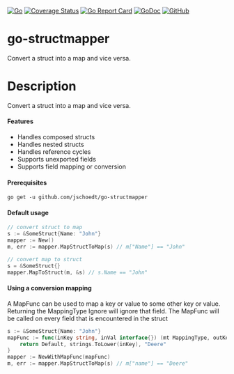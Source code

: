 [![Go](https://github.com/jschoedt/go-structmapper/actions/workflows/github-ci.yaml/badge.svg)](https://github.com/jschoedt/go-structmapper/actions/workflows/github-ci.yaml)
[![Coverage Status](https://coveralls.io/repos/github/jschoedt/go-structmapper/badge.svg)](https://coveralls.io/github/jschoedt/go-structmapper)
[![Go Report Card](https://goreportcard.com/badge/github.com/jschoedt/go-structmapper)](https://goreportcard.com/report/github.com/jschoedt/go-structmapper)
[![GoDoc](https://godoc.org/github.com/jschoedt/go-structmapper?status.svg)](https://godoc.org/github.com/jschoedt/go-structmapper)
[![GitHub](https://img.shields.io/github/license/jschoedt/go-structmapper)](https://github.com/jschoedt/go-structmapper/blob/master/LICENSE)

# go-structmapper

Convert a struct into a map and vice versa.

# Description

Convert a struct into a map and vice versa.

#### Features

- Handles composed structs
- Handles nested structs
- Handles reference cycles
- Supports unexported fields
- Supports field mapping or conversion

#### Prerequisites

```
go get -u github.com/jschoedt/go-structmapper
```

#### Default usage

```go
// convert struct to map
s := &SomeStruct{Name: "John"}
mapper := New()
m, err := mapper.MapStructToMap(s) // m["Name"] == "John"

// convert map to struct
s = &SomeStruct{}
mapper.MapToStruct(m, &s) // s.Name == "John"
```

#### Using a conversion mapping

A MapFunc can be used to map a key or value to some other key or value. Returning the MappingType Ignore will ignore that field. The MapFunc will be called on every field that is
encountered in the struct

```go
s := &SomeStruct{Name: "John"}
mapFunc := func(inKey string, inVal interface{}) (mt MappingType, outKey string, outVal interface{}) {
	return Default, strings.ToLower(inKey), "Deere"
}
mapper := NewWithMapFunc(mapFunc)
m, err := mapper.MapStructToMap(s) // m["name"] == "Deere"
```